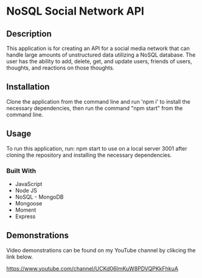 # NoSQL Social Network API

## Description 
This application is for creating an API for a social media network that can handle large amounts of unstructured data utilizing a NoSQL database. The user has the ability to add, delete, get, and update users, friends of users, thoughts, and reactions on those thoughts.

## Installation
Clone the application from the command line and run 'npm i' to install the necessary dependencies, then run the command "npm start" from the command line. 

## Usage
To run this application, run: npm start to use on a local server 3001 after cloning the repository and installing the necessary dependencies.

### Built With 

 * JavaScript
 * Node JS
 * NoSQL - MongoDB
 * Mongoose
 * Moment
 * Express

## Demonstrations

Video demonstrations can be found on my YouTube channel by clikcing the link below. 

https://www.youtube.com/channel/UCKd06ImKuW8PDVQPKkFhkuA
